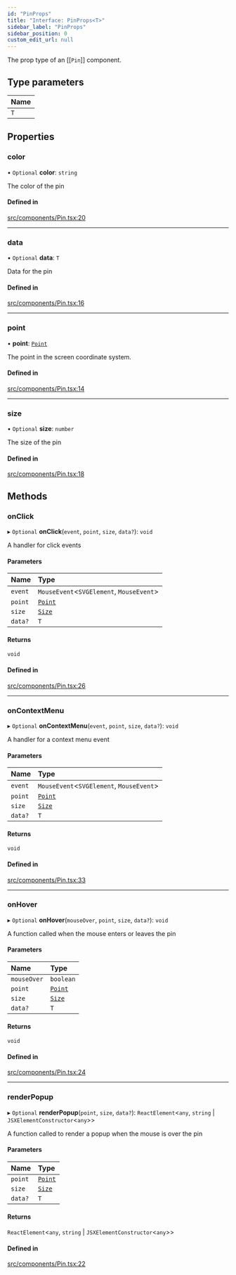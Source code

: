 ```yaml
---
id: "PinProps"
title: "Interface: PinProps<T>"
sidebar_label: "PinProps"
sidebar_position: 0
custom_edit_url: null
---
```


The prop type of an [[`Pin`]] component.

## Type parameters

| Name |
| :------ |
| `T` |

## Properties

### color

• `Optional` **color**: `string`

The color of the pin

#### Defined in

[src/components/Pin.tsx:20](https://github.com/rob-blackbourn/jetblack-map/blob/472c22c/src/components/Pin.tsx#L20)

___

### data

• `Optional` **data**: `T`

Data for the pin

#### Defined in

[src/components/Pin.tsx:16](https://github.com/rob-blackbourn/jetblack-map/blob/472c22c/src/components/Pin.tsx#L16)

___

### point

• **point**: [`Point`](../modules.md#point)

The point in the screen coordinate system.

#### Defined in

[src/components/Pin.tsx:14](https://github.com/rob-blackbourn/jetblack-map/blob/472c22c/src/components/Pin.tsx#L14)

___

### size

• `Optional` **size**: `number`

The size of the pin

#### Defined in

[src/components/Pin.tsx:18](https://github.com/rob-blackbourn/jetblack-map/blob/472c22c/src/components/Pin.tsx#L18)

## Methods

### onClick

▸ `Optional` **onClick**(`event`, `point`, `size`, `data?`): `void`

A handler for click events

#### Parameters

| Name | Type |
| :------ | :------ |
| `event` | `MouseEvent`<`SVGElement`, `MouseEvent`\> |
| `point` | [`Point`](../modules.md#point) |
| `size` | [`Size`](Size.md) |
| `data?` | `T` |

#### Returns

`void`

#### Defined in

[src/components/Pin.tsx:26](https://github.com/rob-blackbourn/jetblack-map/blob/472c22c/src/components/Pin.tsx#L26)

___

### onContextMenu

▸ `Optional` **onContextMenu**(`event`, `point`, `size`, `data?`): `void`

A handler for a context menu event

#### Parameters

| Name | Type |
| :------ | :------ |
| `event` | `MouseEvent`<`SVGElement`, `MouseEvent`\> |
| `point` | [`Point`](../modules.md#point) |
| `size` | [`Size`](Size.md) |
| `data?` | `T` |

#### Returns

`void`

#### Defined in

[src/components/Pin.tsx:33](https://github.com/rob-blackbourn/jetblack-map/blob/472c22c/src/components/Pin.tsx#L33)

___

### onHover

▸ `Optional` **onHover**(`mouseOver`, `point`, `size`, `data?`): `void`

A function called when the mouse enters or leaves the pin

#### Parameters

| Name | Type |
| :------ | :------ |
| `mouseOver` | `boolean` |
| `point` | [`Point`](../modules.md#point) |
| `size` | [`Size`](Size.md) |
| `data?` | `T` |

#### Returns

`void`

#### Defined in

[src/components/Pin.tsx:24](https://github.com/rob-blackbourn/jetblack-map/blob/472c22c/src/components/Pin.tsx#L24)

___

### renderPopup

▸ `Optional` **renderPopup**(`point`, `size`, `data?`): `ReactElement`<`any`, `string` \| `JSXElementConstructor`<`any`\>\>

A function called to render a popup when the mouse is over the pin

#### Parameters

| Name | Type |
| :------ | :------ |
| `point` | [`Point`](../modules.md#point) |
| `size` | [`Size`](Size.md) |
| `data?` | `T` |

#### Returns

`ReactElement`<`any`, `string` \| `JSXElementConstructor`<`any`\>\>

#### Defined in

[src/components/Pin.tsx:22](https://github.com/rob-blackbourn/jetblack-map/blob/472c22c/src/components/Pin.tsx#L22)
